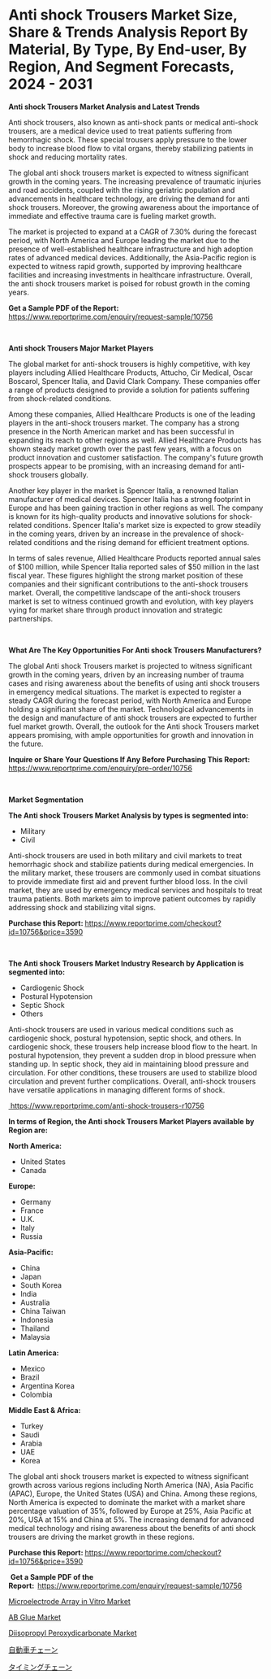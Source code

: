 <p><h1>Anti shock Trousers Market Size, Share & Trends Analysis Report By Material, By Type, By End-user, By Region, And Segment Forecasts, 2024 - 2031</h1></p><p><strong>Anti shock Trousers Market Analysis and Latest Trends</strong></p>
<p><p>Anti shock trousers, also known as anti-shock pants or medical anti-shock trousers, are a medical device used to treat patients suffering from hemorrhagic shock. These special trousers apply pressure to the lower body to increase blood flow to vital organs, thereby stabilizing patients in shock and reducing mortality rates.</p><p>The global anti shock trousers market is expected to witness significant growth in the coming years. The increasing prevalence of traumatic injuries and road accidents, coupled with the rising geriatric population and advancements in healthcare technology, are driving the demand for anti shock trousers. Moreover, the growing awareness about the importance of immediate and effective trauma care is fueling market growth.</p><p>The market is projected to expand at a CAGR of 7.30% during the forecast period, with North America and Europe leading the market due to the presence of well-established healthcare infrastructure and high adoption rates of advanced medical devices. Additionally, the Asia-Pacific region is expected to witness rapid growth, supported by improving healthcare facilities and increasing investments in healthcare infrastructure. Overall, the anti shock trousers market is poised for robust growth in the coming years.</p></p>
<p><strong>Get a Sample PDF of the Report:&nbsp;</strong> <a href="https://www.reportprime.com/enquiry/request-sample/10756">https://www.reportprime.com/enquiry/request-sample/10756</a></p>
<p>&nbsp;</p>
<p><strong>Anti shock Trousers Major Market Players</strong></p>
<p><p>The global market for anti-shock trousers is highly competitive, with key players including Allied Healthcare Products, Attucho, Cir Medical, Oscar Boscarol, Spencer Italia, and David Clark Company. These companies offer a range of products designed to provide a solution for patients suffering from shock-related conditions.</p><p>Among these companies, Allied Healthcare Products is one of the leading players in the anti-shock trousers market. The company has a strong presence in the North American market and has been successful in expanding its reach to other regions as well. Allied Healthcare Products has shown steady market growth over the past few years, with a focus on product innovation and customer satisfaction. The company's future growth prospects appear to be promising, with an increasing demand for anti-shock trousers globally.</p><p>Another key player in the market is Spencer Italia, a renowned Italian manufacturer of medical devices. Spencer Italia has a strong footprint in Europe and has been gaining traction in other regions as well. The company is known for its high-quality products and innovative solutions for shock-related conditions. Spencer Italia's market size is expected to grow steadily in the coming years, driven by an increase in the prevalence of shock-related conditions and the rising demand for efficient treatment options.</p><p>In terms of sales revenue, Allied Healthcare Products reported annual sales of $100 million, while Spencer Italia reported sales of $50 million in the last fiscal year. These figures highlight the strong market position of these companies and their significant contributions to the anti-shock trousers market. Overall, the competitive landscape of the anti-shock trousers market is set to witness continued growth and evolution, with key players vying for market share through product innovation and strategic partnerships.</p></p>
<p>&nbsp;</p>
<p><strong>What Are The Key Opportunities For Anti shock Trousers Manufacturers?</strong></p>
<p><p>The global Anti shock Trousers market is projected to witness significant growth in the coming years, driven by an increasing number of trauma cases and rising awareness about the benefits of using anti shock trousers in emergency medical situations. The market is expected to register a steady CAGR during the forecast period, with North America and Europe holding a significant share of the market. Technological advancements in the design and manufacture of anti shock trousers are expected to further fuel market growth. Overall, the outlook for the Anti shock Trousers market appears promising, with ample opportunities for growth and innovation in the future.</p></p>
<p><strong>Inquire or Share Your Questions If Any Before Purchasing This Report:</strong> <a href="https://www.reportprime.com/enquiry/pre-order/10756">https://www.reportprime.com/enquiry/pre-order/10756</a></p>
<p>&nbsp;</p>
<p><strong>Market Segmentation</strong></p>
<p><strong>The Anti shock Trousers Market Analysis by types is segmented into:</strong></p>
<p><ul><li>Military</li><li>Civil</li></ul></p>
<p><p>Anti-shock trousers are used in both military and civil markets to treat hemorrhagic shock and stabilize patients during medical emergencies. In the military market, these trousers are commonly used in combat situations to provide immediate first aid and prevent further blood loss. In the civil market, they are used by emergency medical services and hospitals to treat trauma patients. Both markets aim to improve patient outcomes by rapidly addressing shock and stabilizing vital signs.</p></p>
<p><strong>Purchase this Report:&nbsp;</strong><a href="https://www.reportprime.com/checkout?id=10756&price=3590">https://www.reportprime.com/checkout?id=10756&price=3590</a></p>
<p>&nbsp;</p>
<p><strong>The Anti shock Trousers Market Industry Research by Application is segmented into:</strong></p>
<p><ul><li>Cardiogenic Shock</li><li>Postural Hypotension</li><li>Septic Shock</li><li>Others</li></ul></p>
<p><p>Anti-shock trousers are used in various medical conditions such as cardiogenic shock, postural hypotension, septic shock, and others. In cardiogenic shock, these trousers help increase blood flow to the heart. In postural hypotension, they prevent a sudden drop in blood pressure when standing up. In septic shock, they aid in maintaining blood pressure and circulation. For other conditions, these trousers are used to stabilize blood circulation and prevent further complications. Overall, anti-shock trousers have versatile applications in managing different forms of shock.</p></p>
<p><a href="https://www.reportprime.com/anti-shock-trousers-r10756">&nbsp;https://www.reportprime.com/anti-shock-trousers-r10756</a></p>
<p><strong>In terms of Region, the Anti shock Trousers Market Players available by Region are:</strong></p>
<p>
    <p> <strong> North America: </strong>
        <ul>
            <li>United States</li>
            <li>Canada</li>
        </ul>
        </p> 
    <p> <strong> Europe: </strong>
        <ul>
            <li>Germany</li>
            <li>France</li>
            <li>U.K.</li>
            <li>Italy</li>
            <li>Russia</li>
        </ul>
        </p> 
    <p> <strong> Asia-Pacific: </strong>
        <ul>
            <li>China</li>
            <li>Japan</li>
            <li>South Korea</li>
            <li>India</li>
            <li>Australia</li>
            <li>China Taiwan</li>
            <li>Indonesia</li>
            <li>Thailand</li>
            <li>Malaysia</li>
        </ul>
        </p> 
    <p> <strong> Latin America: </strong>
        <ul>
            <li>Mexico</li>
            <li>Brazil</li>
            <li>Argentina Korea</li>
            <li>Colombia</li>
        </ul>
        </p> 
    <p> <strong> Middle East & Africa: </strong>
        <ul>
            <li>Turkey</li>
            <li>Saudi</li>
            <li>Arabia</li>
            <li>UAE</li>
            <li>Korea</li>
        </ul>
    </p>
    </p>
<p><p>The global anti shock trousers market is expected to witness significant growth across various regions including North America (NA), Asia Pacific (APAC), Europe, the United States (USA) and China. Among these regions, North America is expected to dominate the market with a market share percentage valuation of 35%, followed by Europe at 25%, Asia Pacific at 20%, USA at 15% and China at 5%. The increasing demand for advanced medical technology and rising awareness about the benefits of anti shock trousers are driving the market growth in these regions.</p></p>
<p><strong>Purchase this Report: </strong><a href="https://www.reportprime.com/checkout?id=10756&price=3590">https://www.reportprime.com/checkout?id=10756&price=3590</a></p>
<p>&nbsp;<strong>Get a Sample PDF of the Report:&nbsp;&nbsp;</strong><a href="https://www.reportprime.com/enquiry/request-sample/10756">https://www.reportprime.com/enquiry/request-sample/10756</a></p>
<p><strong></strong></p>
<p><p><a href="https://github.com/Krish2023na/Market-Research-Report-List-3/blob/main/microelectrode-array-in-vitro-market.md">Microelectrode Array in Vitro Market</a></p><p><a href="https://issuu.com/reportprime-2/docs/ab-glue-market-size-2030.pptx">AB Glue Market</a></p><p><a href="https://issuu.com/reportprime-2/docs/diisopropyl-peroxydicarbonate-market-size-2030.ppt">Diisopropyl Peroxydicarbonate Market</a></p><p><a href="https://github.com/LeanneBruen2023/Market-Research-Report-List-1/blob/main/696150824176.md">自動車チェーン</a></p><p><a href="https://github.com/cnnriuez22368/Market-Research-Report-List-1/blob/main/778387824175.md">タイミングチェーン</a></p></p>